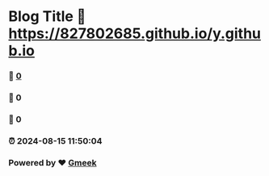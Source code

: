 # Blog Title :link: https://827802685.github.io/y.github.io 
### :page_facing_up: [0](https://827802685.github.io/y.github.io/tag.html) 
### :speech_balloon: 0 
### :hibiscus: 0 
### :alarm_clock: 2024-08-15 11:50:04 
### Powered by :heart: [Gmeek](https://github.com/Meekdai/Gmeek)
